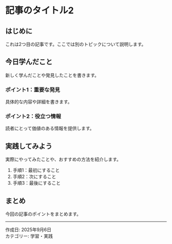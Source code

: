 # 記事のタイトル2

## はじめに
これは2つ目の記事です。ここでは別のトピックについて説明します。

## 今日学んだこと
新しく学んだことや発見したことを書きます。

### ポイント1：重要な発見
具体的な内容や詳細を書きます。

### ポイント2：役立つ情報
読者にとって価値のある情報を提供します。

## 実践してみよう
実際にやってみたことや、おすすめの方法を紹介します。

1. 手順1：最初にすること
2. 手順2：次にすること  
3. 手順3：最後にすること

## まとめ
今回の記事のポイントをまとめます。

---
作成日: 2025年9月6日  
カテゴリー: 学習・実践
